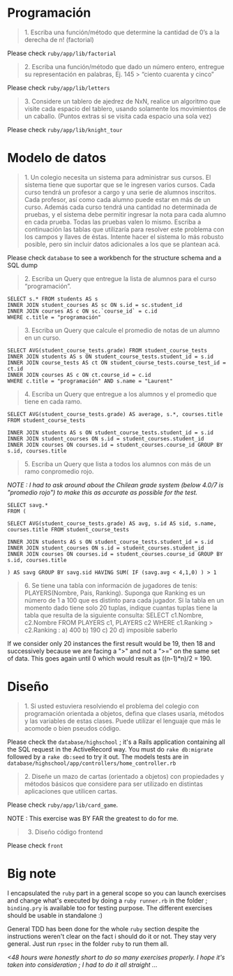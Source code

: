 # Programación

>1.­ Escriba una función/método que determine la cantidad de 0’s a la derecha de n! (factorial)

Please check `ruby/app/lib/factorial`

>2.­ Escriba una función/método que dado un número entero, entregue su representación en palabras, Ej. 145 ­> “ciento cuarenta y cinco”

Please check `ruby/app/lib/letters`

>3.­ Considere un tablero de ajedrez de NxN, realice un algoritmo que visite cada espacio del tablero, usando solamente los movimientos de un caballo. (Puntos extras si se visita cada espacio una sola vez)

Please check `ruby/app/lib/knight_tour`

# Modelo de datos

>1.­ Un colegio necesita un sistema para administrar sus cursos. El sistema tiene que suportar que se le ingresen varios cursos. Cada curso tendrá un profesor a cargo y una serie de alumnos inscritos. Cada profesor, así como cada alumno puede estar en más de un curso.  Además cada curso tendrá una cantidad no determinada de pruebas, y el sistema debe permitir ingresar la nota para cada alumno en cada prueba. Todas las pruebas valen lo mismo. Escriba a continuación las tablas que utilizaría para resolver este problema con los campos y llaves de éstas. Intente hacer el sistema lo más robusto posible, pero sin incluir datos adicionales a los que se plantean acá.

Please check `database` to see a workbench for the structure schema and a SQL dump

>2.­ Escriba un Query que entregue la lista de  alumnos para el curso “programación”.

```
SELECT s.* FROM students AS s
INNER JOIN student_courses AS sc ON s.id = sc.student_id
INNER JOIN courses AS c ON sc.`course_id` = c.id
WHERE c.title = "programación"
```

>3.­ Escriba un Query que calcule el promedio de notas de un alumno en un
curso.

```
SELECT AVG(student_course_tests.grade) FROM student_course_tests
INNER JOIN students AS s ON student_course_tests.student_id = s.id
INNER JOIN course_tests AS ct ON student_course_tests.course_test_id = ct.id
INNER JOIN courses AS c ON ct.course_id = c.id
WHERE c.title = "programación" AND s.name = "Laurent"
```

>4.­ Escriba un Query que entregue a los alumnos y el promedio que tiene en cada ramo.

```
SELECT AVG(student_course_tests.grade) AS average, s.*, courses.title FROM student_course_tests

INNER JOIN students AS s ON student_course_tests.student_id = s.id
INNER JOIN student_courses ON s.id = student_courses.student_id 
INNER JOIN courses ON courses.id = student_courses.course_id GROUP BY s.id, courses.title
```

>5.­ Escriba un Query que lista a todos los alumnos con más de un ramo conpromedio rojo.

*NOTE : I had to ask around about the Chilean grade system (below 4.0/7 is "promedio rojo") to make this as accurate as possible for the test.*

```
SELECT savg.*
FROM (

SELECT AVG(student_course_tests.grade) AS avg, s.id AS sid, s.name, courses.title FROM student_course_tests

INNER JOIN students AS s ON student_course_tests.student_id = s.id
INNER JOIN student_courses ON s.id = student_courses.student_id 
INNER JOIN courses ON courses.id = student_courses.course_id GROUP BY s.id, courses.title

) AS savg GROUP BY savg.sid HAVING SUM( IF (savg.avg < 4,1,0) ) > 1
```

>6.­ Se tiene una tabla con información de jugadores de tenis: PLAYERS(Nombre, Pais, Ranking). Suponga que Ranking es un número de 1 a 100 que es distinto para cada jugador. Si la tabla en un momento dado tiene solo 20 tuplas, indique cuantas tuplas tiene la tabla que resulta de la siguiente consulta: SELECT c1.Nombre, c2.Nombre FROM PLAYERS c1, PLAYERS c2 WHERE c1.Ranking > c2.Ranking : a) 400 b) 190 c) 20 d) imposible saberlo

If we consider only 20 instances the first result would be 19, then 18 and successively because we are facing a ">" and not a ">=" on the same set of data. This goes again until 0 which would result as ((n-1)*n)/2 = 190.

# Diseño

>1.­  Si usted estuviera resolviendo el problema del colegio con
programación orientada a objetos, defina que clases usaría, métodos y las
variables de estas clases. Puede utilizar el lenguaje que más le acomode
o bien pseudos código.

Please check the `database/highschool` ; it's a Rails application containing all the SQL request in the ActiveRecord way. You must do `rake db:migrate` followed by a `rake db:seed` to try it out. The models tests are in `database/highschool/app/controllers/home_controller.rb`

>2.­ Diseñe un mazo de cartas (orientado a objetos) con propiedades y métodos básicos que considere para ser utilizado en distintas aplicaciones que utilicen cartas.

Please check `ruby/app/lib/card_game`.

NOTE : This exercise was BY FAR the greatest to do for me.

>3. Diseño código frontend

Please check `front`

# Big note

I encapsulated the `ruby` part in a general scope so you can launch exercises and change what's executed by doing a `ruby runner.rb` in the folder ; `binding.pry` is available too for testing purpose. The different exercises should be usable in standalone :)

General TDD has been done for the whole `ruby` section despite the instructions weren't clear on the fact i should do it or not. They stay very general. Just run `rpsec` in the folder `ruby` to run them all.

_<48 hours were honestly short to do so many exercises properly. I hope it's taken into consideration ; I had to do it all straight ..._
